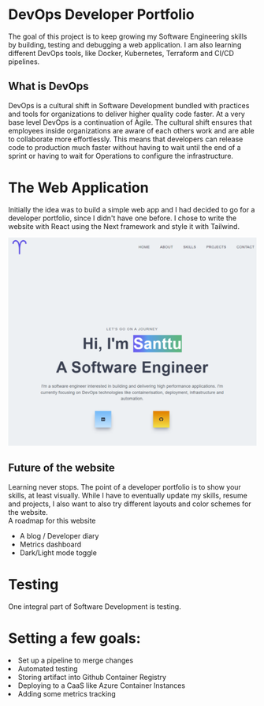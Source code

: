 # DevOps Developer Portfolio
The goal of this project is to keep growing my Software Engineering skills by building, testing and debugging a web application. I am also learning different DevOps tools, like Docker, Kubernetes, Terraform and CI/CD pipelines.

## What is DevOps
DevOps is a cultural shift in Software Development bundled with practices and tools for organizations to deliver higher quality code faster. At a very base level DevOps is a continuation of Agile. The cultural shift ensures that employees inside organizations are aware of each others work and are able to collaborate more effortlessly. This means that developers can release code to production much faster without having to wait until the end of a sprint or having to wait for Operations to configure the infrastructure.

# The Web Application
Initially the idea was to build a simple web app and I had decided to go for a developer portfolio, since I didn't have one before. I chose to write the website with React using the Next framework and style it with Tailwind.

![Main](./public/assets/screenshots/main.png)

## Future of the website
Learning never stops. The point of a developer portfolio is to show your skills, at least visually. 
While I have to eventually update my skills, resume and projects, I also want to also try different layouts and color schemes for the website. 
<br/>
A roadmap for this website
<ul>
    <li>A blog / Developer diary</li>
    <li>Metrics dashboard</li>
    <li>Dark/Light mode toggle</li>
</ul>

# Testing
One integral part of Software Development is testing. 

# Setting a few goals:
<li>Set up a pipeline to merge changes</li>
<li>Automated testing</li>
<li>Storing artifact into Github Container Registry</li>
<li>Deploying to a CaaS like Azure Container Instances</li>
<li>Adding some metrics tracking</li>
